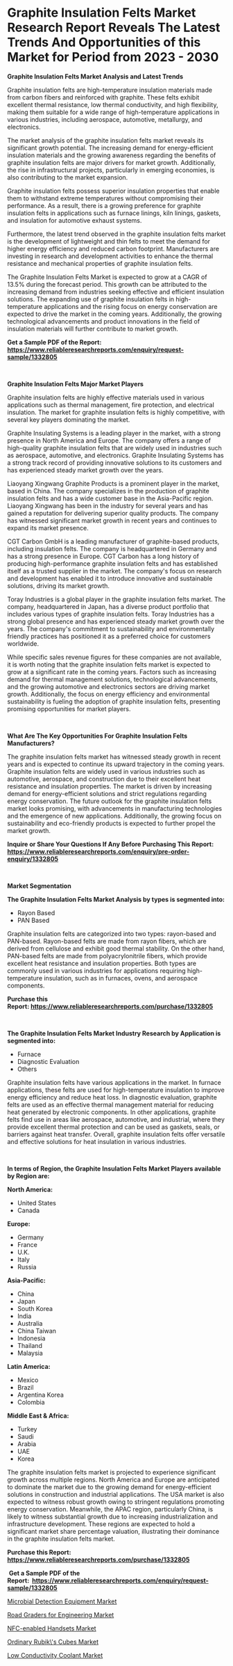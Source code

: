 <p><h1>Graphite Insulation Felts Market Research Report Reveals The Latest Trends And Opportunities of this Market for Period from 2023 - 2030</h1></p><p><strong>Graphite Insulation Felts Market Analysis and Latest Trends</strong></p>
<p><p>Graphite insulation felts are high-temperature insulation materials made from carbon fibers and reinforced with graphite. These felts exhibit excellent thermal resistance, low thermal conductivity, and high flexibility, making them suitable for a wide range of high-temperature applications in various industries, including aerospace, automotive, metallurgy, and electronics.</p><p>The market analysis of the graphite insulation felts market reveals its significant growth potential. The increasing demand for energy-efficient insulation materials and the growing awareness regarding the benefits of graphite insulation felts are major drivers for market growth. Additionally, the rise in infrastructural projects, particularly in emerging economies, is also contributing to the market expansion.</p><p>Graphite insulation felts possess superior insulation properties that enable them to withstand extreme temperatures without compromising their performance. As a result, there is a growing preference for graphite insulation felts in applications such as furnace linings, kiln linings, gaskets, and insulation for automotive exhaust systems.</p><p>Furthermore, the latest trend observed in the graphite insulation felts market is the development of lightweight and thin felts to meet the demand for higher energy efficiency and reduced carbon footprint. Manufacturers are investing in research and development activities to enhance the thermal resistance and mechanical properties of graphite insulation felts.</p><p>The Graphite Insulation Felts Market is expected to grow at a CAGR of 13.5% during the forecast period. This growth can be attributed to the increasing demand from industries seeking effective and efficient insulation solutions. The expanding use of graphite insulation felts in high-temperature applications and the rising focus on energy conservation are expected to drive the market in the coming years. Additionally, the growing technological advancements and product innovations in the field of insulation materials will further contribute to market growth.</p></p>
<p><strong>Get a Sample PDF of the Report:&nbsp; <a href="https://www.reliableresearchreports.com/enquiry/request-sample/1332805">https://www.reliableresearchreports.com/enquiry/request-sample/1332805</a></strong></p>
<p>&nbsp;</p>
<p><strong>Graphite Insulation Felts Major Market Players</strong></p>
<p><p>Graphite insulation felts are highly effective materials used in various applications such as thermal management, fire protection, and electrical insulation. The market for graphite insulation felts is highly competitive, with several key players dominating the market.</p><p>Graphite Insulating Systems is a leading player in the market, with a strong presence in North America and Europe. The company offers a range of high-quality graphite insulation felts that are widely used in industries such as aerospace, automotive, and electronics. Graphite Insulating Systems has a strong track record of providing innovative solutions to its customers and has experienced steady market growth over the years.</p><p>Liaoyang Xingwang Graphite Products is a prominent player in the market, based in China. The company specializes in the production of graphite insulation felts and has a wide customer base in the Asia-Pacific region. Liaoyang Xingwang has been in the industry for several years and has gained a reputation for delivering superior quality products. The company has witnessed significant market growth in recent years and continues to expand its market presence.</p><p>CGT Carbon GmbH is a leading manufacturer of graphite-based products, including insulation felts. The company is headquartered in Germany and has a strong presence in Europe. CGT Carbon has a long history of producing high-performance graphite insulation felts and has established itself as a trusted supplier in the market. The company's focus on research and development has enabled it to introduce innovative and sustainable solutions, driving its market growth.</p><p>Toray Industries is a global player in the graphite insulation felts market. The company, headquartered in Japan, has a diverse product portfolio that includes various types of graphite insulation felts. Toray Industries has a strong global presence and has experienced steady market growth over the years. The company's commitment to sustainability and environmentally friendly practices has positioned it as a preferred choice for customers worldwide.</p><p>While specific sales revenue figures for these companies are not available, it is worth noting that the graphite insulation felts market is expected to grow at a significant rate in the coming years. Factors such as increasing demand for thermal management solutions, technological advancements, and the growing automotive and electronics sectors are driving market growth. Additionally, the focus on energy efficiency and environmental sustainability is fueling the adoption of graphite insulation felts, presenting promising opportunities for market players.</p></p>
<p>&nbsp;</p>
<p><strong>What Are The Key Opportunities For Graphite Insulation Felts Manufacturers?</strong></p>
<p><p>The graphite insulation felts market has witnessed steady growth in recent years and is expected to continue its upward trajectory in the coming years. Graphite insulation felts are widely used in various industries such as automotive, aerospace, and construction due to their excellent heat resistance and insulation properties. The market is driven by increasing demand for energy-efficient solutions and strict regulations regarding energy conservation. The future outlook for the graphite insulation felts market looks promising, with advancements in manufacturing technologies and the emergence of new applications. Additionally, the growing focus on sustainability and eco-friendly products is expected to further propel the market growth.</p></p>
<p><strong>Inquire or Share Your Questions If Any Before Purchasing This Report: <a href="https://www.reliableresearchreports.com/enquiry/pre-order-enquiry/1332805">https://www.reliableresearchreports.com/enquiry/pre-order-enquiry/1332805</a></strong></p>
<p>&nbsp;</p>
<p><strong>Market Segmentation</strong></p>
<p><strong>The Graphite Insulation Felts Market Analysis by types is segmented into:</strong></p>
<p><ul><li>Rayon Based</li><li>PAN Based</li></ul></p>
<p><p>Graphite insulation felts are categorized into two types: rayon-based and PAN-based. Rayon-based felts are made from rayon fibers, which are derived from cellulose and exhibit good thermal stability. On the other hand, PAN-based felts are made from polyacrylonitrile fibers, which provide excellent heat resistance and insulation properties. Both types are commonly used in various industries for applications requiring high-temperature insulation, such as in furnaces, ovens, and aerospace components.</p></p>
<p><strong>Purchase this Report:&nbsp;<a href="https://www.reliableresearchreports.com/purchase/1332805">https://www.reliableresearchreports.com/purchase/1332805</a></strong></p>
<p>&nbsp;</p>
<p><strong>The Graphite Insulation Felts Market Industry Research by Application is segmented into:</strong></p>
<p><ul><li>Furnace</li><li>Diagnostic Evaluation</li><li>Others</li></ul></p>
<p><p>Graphite insulation felts have various applications in the market. In furnace applications, these felts are used for high-temperature insulation to improve energy efficiency and reduce heat loss. In diagnostic evaluation, graphite felts are used as an effective thermal management material for reducing heat generated by electronic components. In other applications, graphite felts find use in areas like aerospace, automotive, and industrial, where they provide excellent thermal protection and can be used as gaskets, seals, or barriers against heat transfer. Overall, graphite insulation felts offer versatile and effective solutions for heat insulation in various industries.</p></p>
<p>&nbsp;</p>
<p><strong>In terms of Region, the Graphite Insulation Felts Market Players available by Region are:</strong></p>
<p>
    <p> <strong> North America: </strong>
        <ul>
            <li>United States</li>
            <li>Canada</li>
        </ul>
        </p> 
    <p> <strong> Europe: </strong>
        <ul>
            <li>Germany</li>
            <li>France</li>
            <li>U.K.</li>
            <li>Italy</li>
            <li>Russia</li>
        </ul>
        </p> 
    <p> <strong> Asia-Pacific: </strong>
        <ul>
            <li>China</li>
            <li>Japan</li>
            <li>South Korea</li>
            <li>India</li>
            <li>Australia</li>
            <li>China Taiwan</li>
            <li>Indonesia</li>
            <li>Thailand</li>
            <li>Malaysia</li>
        </ul>
        </p> 
    <p> <strong> Latin America: </strong>
        <ul>
            <li>Mexico</li>
            <li>Brazil</li>
            <li>Argentina Korea</li>
            <li>Colombia</li>
        </ul>
        </p> 
    <p> <strong> Middle East & Africa: </strong>
        <ul>
            <li>Turkey</li>
            <li>Saudi</li>
            <li>Arabia</li>
            <li>UAE</li>
            <li>Korea</li>
        </ul>
    </p>
    </p>
<p><p>The graphite insulation felts market is projected to experience significant growth across multiple regions. North America and Europe are anticipated to dominate the market due to the growing demand for energy-efficient solutions in construction and industrial applications. The USA market is also expected to witness robust growth owing to stringent regulations promoting energy conservation. Meanwhile, the APAC region, particularly China, is likely to witness substantial growth due to increasing industrialization and infrastructure development. These regions are expected to hold a significant market share percentage valuation, illustrating their dominance in the graphite insulation felts market.</p></p>
<p><strong>Purchase this Report: <a href="https://www.reliableresearchreports.com/purchase/1332805">https://www.reliableresearchreports.com/purchase/1332805</a></strong></p>
<p>&nbsp;<strong>Get a Sample PDF of the Report:&nbsp;&nbsp;<a href="https://www.reliableresearchreports.com/enquiry/request-sample/1332805">https://www.reliableresearchreports.com/enquiry/request-sample/1332805</a></strong></p>
<p><strong></strong></p>
<p><p><a href="https://www.linkedin.com/pulse/microbial-detection-equipment-market-size-growth-forecast-fmuoc/">Microbial Detection Equipment Market</a></p><p><a href="https://www.linkedin.com/pulse/road-graders-engineering-market-challenges-opportunities-growth-ccsfc/">Road Graders for Engineering Market</a></p><p><a href="https://github.com/melchekhinf/Market-Research-Report-List-1/blob/main/nfc-enabled-handsets-market.md">NFC-enabled Handsets Market</a></p><p><a href="https://github.com/merzlyukov93/Market-Research-Report-List-1/blob/main/ordinary-rubiks-cubes-market.md">Ordinary Rubik\'s Cubes Market</a></p><p><a href="https://medium.com/@nettieboyle84/low-conductivity-coolant-market-size-growth-forecast-2023-2030-2cfe84fef13c">Low Conductivity Coolant Market</a></p></p>
